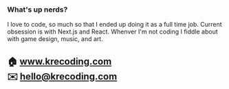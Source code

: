 ### What's up nerds?

I love to code, so much so that I ended up doing it as a full time job. Current obsession is with Next.js and React. Whenver I'm not coding I fiddle about with game design, music, and art.

🏠 www.krecoding.com  
✉️ hello@krecoding.com 
---

<!-- **kre64/kre64** is a ✨ _special_ ✨ repository because its `README.md` (this file) appears on your GitHub profile. -->
